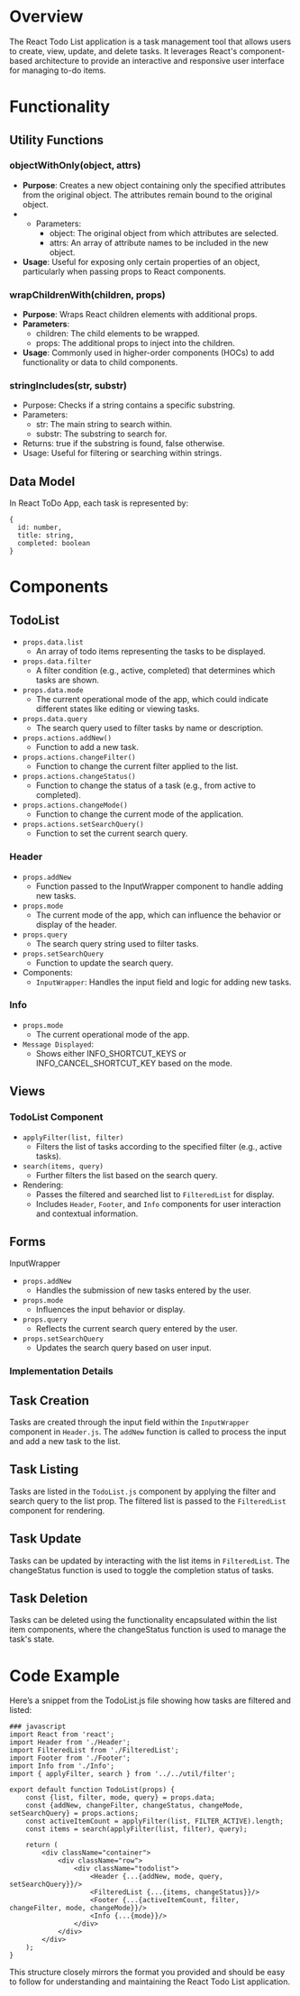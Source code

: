 # Overview
The React Todo List application is a task management tool that allows users to create, view, update, and delete tasks. It leverages React's component-based architecture to provide an interactive and responsive user interface for managing to-do items. 

# Functionality
## Utility Functions

### objectWithOnly(object, attrs)
- **Purpose**: Creates a new object containing only the specified attributes from the original object. The attributes remain bound to the original object.
- * Parameters:
    * object: The original object from which attributes are selected.
    * attrs: An array of attribute names to be included in the new object.
- **Usage**: Useful for exposing only certain properties of an object, particularly when passing props to React components.

### wrapChildrenWith(children, props)
- **Purpose**: Wraps React children elements with additional props.
- **Parameters**:
    * children: The child elements to be wrapped.
    * props: The additional props to inject into the children.
- **Usage**: Commonly used in higher-order components (HOCs) to add functionality or data to child components.
### stringIncludes(str, substr)
- Purpose: Checks if a string contains a specific substring.
- Parameters:
    * str: The main string to search within.
    * substr: The substring to search for.
- Returns: true if the substring is found, false otherwise.
- Usage: Useful for filtering or searching within strings.

## Data Model
In React ToDo App, each task is represented by:
```
{
  id: number,
  title: string,
  completed: boolean
}
```
# Components
## TodoList
* `props.data.list`
    * An array of todo items representing the tasks to be displayed.
* `props.data.filter`
    * A filter condition (e.g., active, completed) that determines which tasks are shown.
* `props.data.mode`
    * The current operational mode of the app, which could indicate different states like editing or viewing tasks.
* `props.data.query`
    * The search query used to filter tasks by name or description.
* `props.actions.addNew()`
    * Function to add a new task.
* `props.actions.changeFilter()`
    * Function to change the current filter applied to the list.
* `props.actions.changeStatus()`
    * Function to change the status of a task (e.g., from active to completed).
* `props.actions.changeMode()`
    * Function to change the current mode of the application.
* `props.actions.setSearchQuery()`
    * Function to set the current search query.
### Header
* `props.addNew`
    * Function passed to the InputWrapper component to handle adding new tasks.
* `props.mode`
    * The current mode of the app, which can influence the behavior or display of the header.
* `props.query`
    * The search query string used to filter tasks.
* `props.setSearchQuery`
    * Function to update the search query.
* Components:
    * `InputWrapper`: Handles the input field and logic for adding new tasks.
### Info
* `props.mode`
    * The current operational mode of the app.
* `Message Displayed`:
    * Shows either INFO_SHORTCUT_KEYS or INFO_CANCEL_SHORTCUT_KEY based on the mode.
## Views
### TodoList Component
* `applyFilter(list, filter)`
    * Filters the list of tasks according to the specified filter (e.g., active tasks).
* `search(items, query)`
    * Further filters the list based on the search query.
* Rendering:
    * Passes the filtered and searched list to `FilteredList` for display.
    * Includes `Header`, `Footer`, and `Info` components for user interaction and contextual information.
## Forms
InputWrapper
* `props.addNew`
    * Handles the submission of new tasks entered by the user.
* `props.mode`
    * Influences the input behavior or display.
* `props.query`
    * Reflects the current search query entered by the user.
* `props.setSearchQuery`
    * Updates the search query based on user input.
### Implementation Details
## Task Creation
Tasks are created through the input field within the `InputWrapper` component in `Header.js`. The `addNew` function is called to process the input and add a new task to the list.
## Task Listing
Tasks are listed in the `TodoList.js` component by applying the filter and search query to the list prop. The filtered list is passed to the `FilteredList` component for rendering.
## Task Update
Tasks can be updated by interacting with the list items in `FilteredList`. The changeStatus function is used to toggle the completion status of tasks.
## Task Deletion
Tasks can be deleted using the functionality encapsulated within the list item components, where the changeStatus function is used to manage the task's state.

# Code Example
Here’s a snippet from the TodoList.js file showing how tasks are filtered and listed:
```
### javascript
import React from 'react';
import Header from './Header';
import FilteredList from './FilteredList';
import Footer from './Footer';
import Info from './Info';
import { applyFilter, search } from '../../util/filter';

export default function TodoList(props) {
    const {list, filter, mode, query} = props.data;
    const {addNew, changeFilter, changeStatus, changeMode, setSearchQuery} = props.actions;
    const activeItemCount = applyFilter(list, FILTER_ACTIVE).length;
    const items = search(applyFilter(list, filter), query);

    return (
        <div className="container">
            <div className="row">
                <div className="todolist">
                    <Header {...{addNew, mode, query, setSearchQuery}}/>
                    <FilteredList {...{items, changeStatus}}/>
                    <Footer {...{activeItemCount, filter, changeFilter, mode, changeMode}}/>
                    <Info {...{mode}}/>
                </div>
            </div>
        </div>
    );
}
```
This structure closely mirrors the format you provided and should be easy to follow for understanding and maintaining the React Todo List application.






